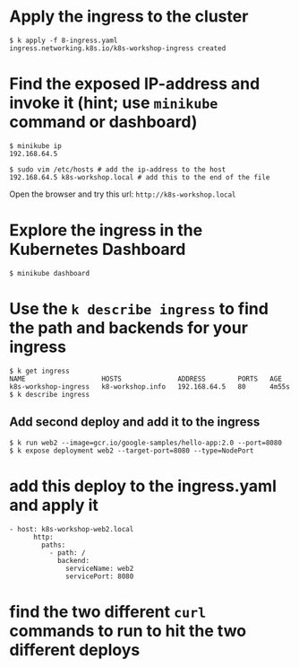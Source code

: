 # Apply the ingress to the cluster
```
$ k apply -f 8-ingress.yaml
ingress.networking.k8s.io/k8s-workshop-ingress created
```

# Find the exposed IP-address and invoke it (hint; use `minikube` command or dashboard)
```
$ minikube ip
192.168.64.5

$ sudo vim /etc/hosts # add the ip-address to the host
192.168.64.5 k8s-workshop.local # add this to the end of the file
```
Open the browser and try this url:
`http://k8s-workshop.local`

# Explore the ingress in the Kubernetes Dashboard
```
$ minikube dashboard
```

# Use the `k describe ingress` to find the path and backends for your ingress
```
$ k get ingress
NAME                   HOSTS              ADDRESS        PORTS   AGE
k8s-workshop-ingress   k8-workshop.info   192.168.64.5   80      4m55s
$ k describe ingress
```

## Add second deploy and add it to the ingress

```
$ k run web2 --image=gcr.io/google-samples/hello-app:2.0 --port=8080
$ k expose deployment web2 --target-port=8080 --type=NodePort
```

# add this deploy to the ingress.yaml and apply it
```
- host: k8s-workshop-web2.local
      http:
        paths:
          - path: /
            backend:
              serviceName: web2
              servicePort: 8080
```

# find the two different ``curl`` commands to run to hit the two different deploys
